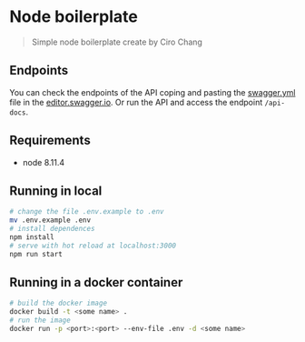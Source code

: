 # Node boilerplate

> Simple node boilerplate create by Ciro Chang

## Endpoints
You can check the endpoints of the API coping and pasting the [swagger.yml](docs/swagger.yml) file in the [editor.swagger.io](https://editor.swagger.io). Or run the API and access the endpoint `/api-docs`.

## Requirements

- node 8.11.4

## Running in local
``` bash
# change the file .env.example to .env
mv .env.example .env
# install dependences
npm install
# serve with hot reload at localhost:3000
npm run start
```

## Running in a docker container
``` bash
# build the docker image
docker build -t <some name> .
# run the image
docker run -p <port>:<port> --env-file .env -d <some name>
```

